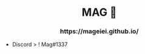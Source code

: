 <h1 align="center">MAG 🍯</h1>
<h3 align="center">https://mageiei.github.io/ </h3>

- Discord  > ! Mag#1337

